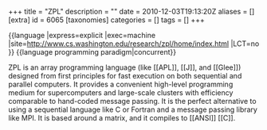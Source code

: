 +++
title = "ZPL"
description = ""
date = 2010-12-03T19:13:20Z
aliases = []
[extra]
id = 6065
[taxonomies]
categories = []
tags = []
+++

{{language
|express=explicit
|exec=machine
|site=http://www.cs.washington.edu/research/zpl/home/index.html
|LCT=no
}}
{{language programming paradigm|concurrent}}

ZPL is an array programming language (like [[APL]], [[J]], and [[Glee]]) designed from first principles for fast execution on both sequential and parallel computers. It provides a convenient high-level programming medium for supercomputers and large-scale clusters with efficiency comparable to hand-coded message passing. It is the perfect alternative to using a sequential language like C or Fortran and a message passing library like MPI. It is based around a matrix, and it compiles to [[ANSI]] [[C]].
